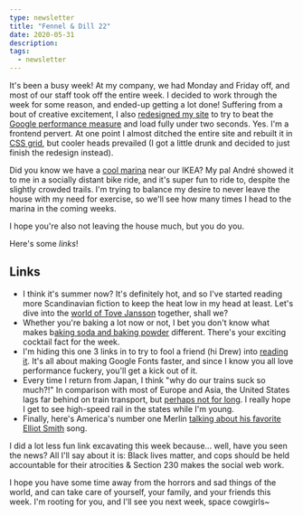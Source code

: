 ```yaml
---
type: newsletter
title: "Fennel & Dill 22"
date: 2020-05-31
description: 
tags:
  - newsletter
---
```


It's been a busy week! At my company, we had Monday and Friday off, and most of our staff took off the entire week. I decided to work through the week for some reason, and ended-up getting a lot done! Suffering from a bout of creative excitement, I also [redesigned my site](/posts/2020-05-30-blog-redesign/) to try to beat the [Google performance measure](https://web.dev/measure/) and load fully under two seconds. Yes. I'm a frontend pervert. At one point I almost ditched the entire site and rebuilt it in [CSS grid](https://rachelandrew.co.uk/css/), but cooler heads prevailed (I got a little drunk and decided to just finish the redesign instead).

Did you know we have a [cool marina](https://www.cityofberkeley.info/Marina_Home/) near our IKEA? My pal André showed it to me in a socially distant bike ride, and it's super fun to ride to, despite the slightly crowded trails. I'm trying to balance my desire to never leave the house with my need for exercise, so we'll see how many times I head to the marina in the coming weeks.

I hope you're also not leaving the house much, but you do you.

Here's some _links_!

## Links

- I think it's summer now? It's definitely hot, and so I've started reading more Scandinavian fiction to keep the heat low in my head at least. Let's dive into the [world of Tove Jansson](https://bookshop.org/books/the-summer-book/9781590172681) together, shall we?
- Whether you're baking a lot now or not, I bet you don't know what makes b[aking soda and baking powder](https://www.seriouseats.com/2010/06/what-is-the-difference-between-baking-powder-and-baking-soda-in-pancakes.html) different.  There's your exciting cocktail fact for the week.
- I'm hiding this one 3 links in to try to fool a friend (hi Drew) into [reading it](https://csswizardry.com/2020/05/the-fastest-google-fonts/). It's all about making Google Fonts faster, and since I know you all love performance fuckery, you'll get a kick out of it.
- Every time I return from Japan, I think "why do our trains suck so much?!" In comparison with most of Europe and Asia, the United States lags far behind on train transport, but [perhaps not for long](https://www.wired.com/story/lawmaker-wants-fast-trains-rev-us-economy/). I really hope I get to see high-speed rail in the states while I'm young.
- Finally, here's America's number one Merlin [talking about his favorite Elliot Smith](https://audioboom.com/posts/7593305-merlin-mann) song.

I did a lot less fun link excavating this week because... well, have you seen the news? All I'll say about it is: Black lives matter, and cops should be held accountable for their atrocities & Section 230 makes the social web work. 

I hope you have some time away from the horrors and sad things of the world, and can take care of yourself, your family, and your friends this week. I'm rooting for you, and I'll see you next week, space cowgirls~